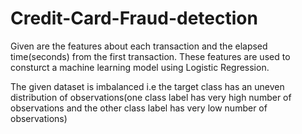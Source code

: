# Credit-Card-Fraud-detection

Given are the features about each transaction and the elapsed time(seconds) from the first transaction. These features are used to consturct a machine learning model using Logistic Regression.

The given dataset is imbalanced i.e the target class has an uneven distribution of observations(one class label has very high number of observations and the other class label has very low number of observations)

